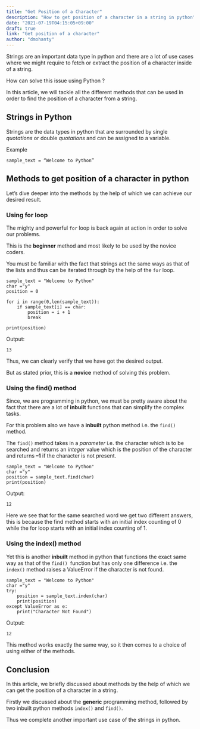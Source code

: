 ```yaml
---
title: "Get Position of a Character"
description: "How to get position of a character in a string in python"
date: "2021-07-19T04:15:05+09:00"
draft: true
link: "Get position of a character"
author: "dmohanty"
---
```


Strings are an important data type in python and there are a lot of use cases where we might require to fetch or extract the position of a character inside of a string. 

How can solve this issue using Python ?

In this article, we will tackle all the different methods that can be used in order to find the position of a character from a string. 

## Strings in Python

Strings are the data types in python that are surrounded by single *quotations* or double *quotations* and can be assigned to a variable. 

Example 
```
sample_text = “Welcome to Python”
```

## Methods to get position of a character in python

Let’s dive deeper into the methods by the help of which we can achieve our desired result.

### Using for loop

The mighty and powerful `for` loop is back again at action in order to solve our problems.

This is the **beginner** method and most likely to be used by the novice coders. 

You must be familiar with the fact that strings act the same ways as that of the lists and thus can be iterated through by the help of the `for` loop.

```
sample_text = "Welcome to Python"
char ="y"
position = 0

for i in range(0,len(sample_text)):
    if sample_text[i] == char:
        position = i + 1
        break

print(position)
```

Output:
```
13 
```
Thus, we can clearly verify that we have got the desired output. 

But as stated prior, this is a **novice** method of solving this problem.

### Using the find() method

Since, we are programming in python, we must be pretty aware about the fact that there are a lot of **inbuilt** functions that can simplify the complex tasks.

For this problem also we have a **inbuilt** python method i.e. the `find()` method.

The `find()` method takes in a *parameter* i.e. the character which is to be searched and returns an *integer* value which  is the position of the character and returns **–1** if the character is not present.

```
sample_text = "Welcome to Python"
char ="y"
position = sample_text.find(char)
print(position)
```

Output:
```
12
```

Here we see that for the same searched word we get two different answers, this is because the find method starts with an initial index counting of 0 while the for loop starts with an initial index counting of 1.

### Using the index() method

Yet this is another **inbuilt** method in python that functions the exact same way as that of the `find() `function but has only one difference i.e. the `index()` method raises a ValueError if the character is not found.

```
sample_text = "Welcome to Python"
char ="y"
try:
    position = sample_text.index(char)
    print(position)
except ValueError as e:
    print("Character Not Found")
```

Output:
```
12
```

This method works exactly the same way, so it then comes to a choice of using either of the methods.

## Conclusion

In this article, we briefly discussed about methods by the help of which we can get the position of a character in a string. 

Firstly we discussed about the **generic** programming method, followed by two inbuilt python methods `index()` and `find()`.

Thus we complete another important use case of the strings in python.


